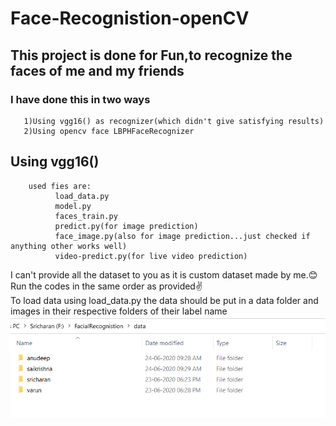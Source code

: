 # Face-Recognistion-openCV
## This project is done for Fun,to recognize the faces of me and my friends
### I have done this in two ways
       1)Using vgg16() as recognizer(which didn't give satisfying results)
       2)Using opencv face LBPHFaceRecognizer
## Using vgg16()
        used fies are:
              load_data.py
              model.py
              faces_train.py
              predict.py(for image prediction)
              face_image.py(also for image prediction...just checked if anything other works well)
              video-predict.py(for live video prediction)
I can't provide all the dataset to you as it is custom dataset made by me.😊
<br>Run the codes in the same order as provided✌
<br>To load data using load_data.py the data should be put in a data folder and images in their respective folders of their label name
![Screenshot](ss1.png)
